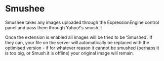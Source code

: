 Smushee
========

Smushee takes any images uploaded through the ExpressionEngine control panel and pass them through Yahoo!'s smush.it

Once the extension is enabled all images will be tried to be ‘Smushed’. If they can, your file on the server will automatically be replaced with the optimised version - if for whatever reason it cannot be smushed (perhaps it is too big, or Smush.it is offline) your original image will remain.